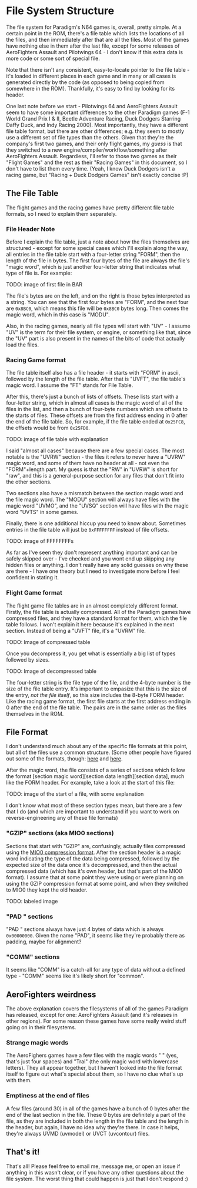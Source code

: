# File System Structure

The file system for Paradigm's N64 games is, overall, pretty simple. At a certain point in the ROM, there's a file table which lists the locations of all the files, and then immediately after that are all the files. Most of the games have nothing else in them after the last file, except for some releases of AeroFighters Assault and Pilotwings 64 - I don't know if this extra data is more code or some sort of special file.

Note that there isn't any consistent, easy-to-locate pointer to the file table - it's loaded in different places in each game and in many or all cases is generated directly by the code (as opposed to being copied from somewhere in the ROM). Thankfully, it's easy to find by looking for its header.

One last note before we start - Pilotwings 64 and AeroFighters Assault seem to have some important differences to the other Paradigm games (F-1 World Grand Prix I & II, Beetle Adventure Racing, Duck Dodgers Starring Daffy Duck, and Indy Racing 2000). Most importantly, they have a different file table format, but there are other differences; e.g. they seem to mostly use a different set of file types than the others. Given that they're the company's first two games, and their only flight games, my *guess* is that they switched to a new engine/compiler/workflow/something after AeroFighters Assault. Regardless, I'll refer to those two games as their "Flight Games" and the rest as their "Racing Games" in this document, so I don't have to list them every time. (Yeah, I know Duck Dodgers isn't a racing
game, but "Racing + Duck Dodgers Games" isn't exactly concise :P)

## The File Table
The flight games and the racing games have pretty different file table formats, so I need to explain them separately.

### File Header Note
Before I explain the file table, just a note about how the files themselves are structured - except for some special cases which I'll explain along the way, all entries in the file table start with a four-letter string "FORM", then the length of the file in bytes. The first four bytes of the file are always the file's "magic word", which is just another four-letter string that indicates what type of file is. For example:

TODO: image of first file in BAR

The file's bytes are on the left, and on the right is those bytes interpreted as a string. You can see that the first four bytes are "FORM", and the next four are `0x8BC0`, which means this file will be `0x8BC0` bytes long. Then comes the magic word, which in this case is "MODU".

Also, in the racing games, nearly all file types will start with "UV" - I assume "UV" is the term for their file system, or engine, or something like that, since the "UV" part is also present in the names of the bits of code that actually load the files.

### Racing Game format
The file table itself also has a file header - it starts with "FORM" in ascii, followed by the length of the file table. After that is "UVFT", the file table's magic word. I assume the "FT" stands for File Table. 

After this, there's just a bunch of lists of offsets. These lists start with a four-letter string, which in almost all cases is the magic word of all of the files in the list, and then a bunch of four-byte numbers which are offsets to the starts of files. These offsets are from the first address ending in 0 after the end of the file table. So, for example, if the file table ended at `0x25FC8`, the offsets would be from `0x25FD0`.

TODO: image of file table with explanation

I said "almost all cases" because there are a few special cases. The most notable is the "UVRW" section - the files it refers to never have a "UVRW" magic word, and some of them have no header at all - not even the "FORM"+length part. My guess is that the "RW" in "UVRW" is short for "raw", and this is a general-purpose section for any files that don't fit into the other sections.

Two sections also have a mismatch between the section magic word and the file magic word. The "MODU" section will always have files with the magic word "UVMO", and the "UVSQ" section will have files with the magic word "UVTS" in some games.

Finally, there is one additional hiccup you need to know about. Sometimes entries in the file table will just be `0xFFFFFFFF` instead of file offsets.

TODO: image of FFFFFFFFs

As far as I've seen they don't represent anything important and can be safely skipped over - I've checked and you wont end up skipping any hidden files or anything. I don't really have any solid guesses on why these are there - I have one theory but I need to investigate more before I feel confident in stating it.

### Flight Game format
The flight game file tables are in an almost completely different format. Firstly, the file table is actually compressed. All of the Paradigm games have compressed files, and they have a standard format for them, which the file table follows. I won't explain it here because it's explained in the next section. Instead of being a "UVFT" file, it's a "UVRM" file.

TODO: Image of compressed table

Once you decompress it, you get what is essentially a big list of types followed by sizes.

TODO: Image of decompressed table

The four-letter string is the file type of the file, and the 4-byte number is the size of the file table entry. It's important to empasize that this is the size of the entry, *not the file itself*, so this size includes the 8-byte FORM header. Like the racing game format, the first file starts at the first address ending in 0 after the end of the file table. The pairs  are in the same order as the files themselves in the ROM.

## File Format
I don't understand much about any of the specific file formats at this point, but all of the files use a common structure. (Some other people have figured out some of the formats, though: [here](https://github.com/magcius/pilotwings_64) and [here](https://github.com/magcius/noclip.website/blob/master/src/Pilotwings64/Scenes.ts).

After the magic word, the file consists of a series of sections which follow the format \[section magic word\]\[section data length\]\[section data\], much like the FORM header. For example, take a look at the start of this file:

TODO: image of the start of a file, with some explanation

I don't know what most of these section types mean, but there are a few that I do (and which are important to understand if you want to work on reverse-engineering any of these file formats)

### "GZIP" sections (aka MIO0 sections)
Sections that start with "GZIP" are, confusingly, actually files compressed using the [MIO0 compression format](https://hack64.net/wiki/doku.php?id=super_mario_64:mio0). After the section header is a magic word indicating the type of the data being compressed, followed by the expected size of the data once it's decompressed, and then the actual compressed data (which has it's own header, but that's part of the MIO0 format). I assume that at some point they were using or were planning on using the GZIP compression format at some point, and when they switched to MIO0 they kept the old header.

TODO: labeled image

### "PAD " sections
"PAD " sections always have just 4 bytes of data which is always `0x00000000`. Given the name "PAD", it seems like they're probably there as padding, maybe for alignment?

### "COMM" sections
It seems like "COMM" is a catch-all for any type of data without a defined type - "COMM" seems like it's likely short for "common".

## AeroFighters weirdness
The above explanation covers the filesystems of all of the games Paradigm has released, except for one: AeroFighters Assault (and it's releases in other regions). For some reason these games have some really weird stuff going on in their filesystems.

### Strange magic words
The AeroFighers games have a few files with the magic words "    " (yes, that's just four spaces) and "Trai" (the only magic word with lowercase letters). They all appear together, but I haven't looked into the file format itself to figure out what's special about them, so I have no clue what's up with them.

### Emptiness at the end of files
A few files (around 30) in all of the games have a bunch of 0 bytes after the end of the last section in the file. These 0 bytes are definitely a part of the file, as they are included in both the length in the file table and the length in the header, but again, I have no idea why they're there. In case it helps, they're always UVMD (uvmodel) or UVCT (uvcontour) files.

## That's it!
That's all! Please feel free to email me, message me, or open an issue if anything in this wasn't clear, or if you have any other questions about the file system. The worst thing that could happen is just that I don't respond :)
